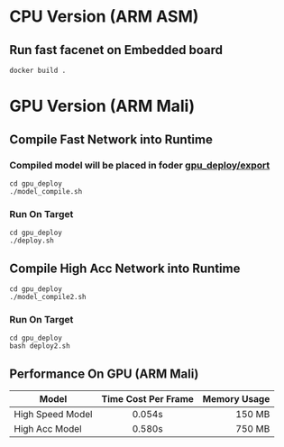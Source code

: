 
# CPU Version (ARM ASM)
## Run fast facenet on Embedded board
`docker build .`
# GPU Version (ARM Mali)
## Compile Fast Network into Runtime
### Compiled model will be placed in foder [gpu_deploy/export](gpu_deploy/export)
```
cd gpu_deploy
./model_compile.sh
```
### Run On Target
```
cd gpu_deploy
./deploy.sh
```
## Compile High Acc Network into Runtime
```
cd gpu_deploy
./model_compile2.sh
```
### Run On Target
```
cd gpu_deploy
bash deploy2.sh
```


## Performance On GPU (ARM Mali)

| Model        | Time Cost Per Frame | Memory Usage |
| -------------|:-------------:| -----:|
| High Speed Model | 0.054s | 150 MB |
| High Acc Model | 0.580s | 750 MB |
